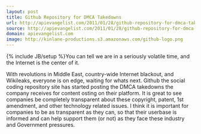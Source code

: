 ```yaml
---
layout: post
title: Github Repository for DMCA Takedowns
url: http://apievangelist.com/2011/01/28/github-repository-for-dmca-takedowns/
source: http://apievangelist.com/2011/01/28/github-repository-for-dmca-takedowns/
domain: apievangelist.com
image: http://kinlane-productions.s3.amazonaws.com/github-logo.png
---
```

{% include JB/setup %}You can tell we are in a seriously volatile time, and the Internet is the center of it.

With revolutions in Middle East, country-wide Internet blackout, and Wikileaks, everyone is on edge, waiting for whats next.
Github the social coding repository site has started posting the DMCA takedowns the company receives for content osting on their platform.
It is great to see companies be completely transparent about these copyright, patent, 1st amendment, and other technology related issues.
I think it is important for companies to be as transparent as they can, so that their userbase is informed and can help support them (or not) as they face these industry and Government pressures.